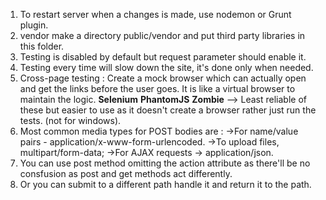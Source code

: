 1) To restart server when a changes is made, use nodemon or Grunt plugin.
2) vendor make a directory public/vendor and put third party libraries in this folder.
3) Testing is disabled by default but request parameter should enable it.
4) Testing every time will slow down the site, it's done only when needed.
5) Cross-page testing :
Create a mock browser 
which can actually open and get the links before the user goes.
It is like a virtual browser to maintain the logic.
<b>Selenium</b>
<b>PhantomJS</b>
<b>Zombie</b> --> Least reliable of these but easier to use as it doesn't create a browser rather just run the tests. (not for windows).
6) Most common media types for POST bodies are : 
->For name/value pairs - application/x-www-form-urlencoded.
->To upload files, multipart/form-data;
->For AJAX requests -> application/json.
7) You can use post method omitting the action attribute as there'll be no consfusion as post and get methods act differently.
8) Or you can submit to a different path handle it and return it to the path.


